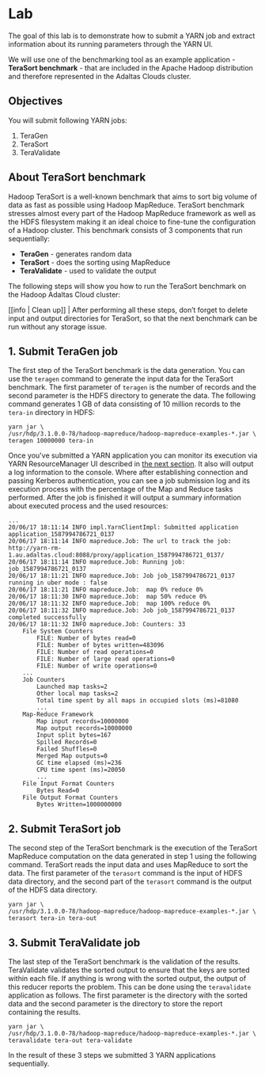 # Lab

The goal of this lab is to demonstrate how to submit a YARN job and extract information about its running parameters through the YARN UI.

We will use one of the benchmarking tool as an example application - **TeraSort benchmark** - that are included in the Apache Hadoop distribution and therefore represented in the Adaltas Clouds cluster.

## Objectives

You will submit following YARN jobs:

1. TeraGen
2. TeraSort
3. TeraValidate

## About TeraSort benchmark

Hadoop TeraSort is a well-known benchmark that aims to sort big volume of data as fast as possible using Hadoop MapReduce. TeraSort benchmark stresses almost every part of the Hadoop MapReduce framework as well as the HDFS filesystem making it an ideal choice to fine-tune the configuration of a Hadoop cluster. This benchmark consists of 3 components that run sequentially:

- **TeraGen** - generates random data
- **TeraSort** - does the sorting using MapReduce
- **TeraValidate** - used to validate the output

The following steps will show you how to run the TeraSort benchmark on the Hadoop Adaltas Cloud cluster:

[[info | Clean up]]
| After performing all these steps, don’t forget to delete input and output directories for TeraSort, so that the next benchmark can be run without any storage issue.

## 1. Submit TeraGen job 

The first step of the TeraSort benchmark is the data generation. You can use the `teragen` command to generate the input data for the TeraSort benchmark. The first parameter of `teragen` is the number of records and the second parameter is the HDFS directory to generate the data. The following command generates 1 GB of data consisting of 10 million records to the `tera-in` directory in HDFS:

```bash{outputLines: 2-3}{promptUser: sergei}{promptHost: edge-1.au.adaltas.cloud}
yarn jar \
/usr/hdp/3.1.0.0-78/hadoop-mapreduce/hadoop-mapreduce-examples-*.jar \
teragen 10000000 tera-in
```

Once you've submitted a YARN application you can monitor its execution via YARN ResourceManager UI described in [the next section](/#monitoring-with-yarn-resourcemanager-ui). It also will output a log information to the console. Where after establishing connection and passing Kerberos authentication, you can see a job submission log and its execution process with the percentage of the Map and Reduce tasks performed. After the job is finished it will output a summary information about executed process and the used resources:

```
...
20/06/17 18:11:14 INFO impl.YarnClientImpl: Submitted application application_1587994786721_0137
20/06/17 18:11:14 INFO mapreduce.Job: The url to track the job: http://yarn-rm-1.au.adaltas.cloud:8088/proxy/application_1587994786721_0137/
20/06/17 18:11:14 INFO mapreduce.Job: Running job: job_1587994786721_0137
20/06/17 18:11:21 INFO mapreduce.Job: Job job_1587994786721_0137 running in uber mode : false
20/06/17 18:11:21 INFO mapreduce.Job:  map 0% reduce 0%
20/06/17 18:11:30 INFO mapreduce.Job:  map 50% reduce 0%
20/06/17 18:11:32 INFO mapreduce.Job:  map 100% reduce 0%
20/06/17 18:11:32 INFO mapreduce.Job: Job job_1587994786721_0137 completed successfully
20/06/17 18:11:32 INFO mapreduce.Job: Counters: 33
	File System Counters
		FILE: Number of bytes read=0
		FILE: Number of bytes written=483096
		FILE: Number of read operations=0
		FILE: Number of large read operations=0
		FILE: Number of write operations=0
    ...
	Job Counters 
		Launched map tasks=2
		Other local map tasks=2
		Total time spent by all maps in occupied slots (ms)=81080
		...
	Map-Reduce Framework
		Map input records=10000000
		Map output records=10000000
		Input split bytes=167
		Spilled Records=0
		Failed Shuffles=0
		Merged Map outputs=0
		GC time elapsed (ms)=236
		CPU time spent (ms)=20050
		...
	File Input Format Counters 
		Bytes Read=0
	File Output Format Counters 
		Bytes Written=1000000000
```

## 2. Submit TeraSort job

The second step of the TeraSort benchmark is the execution of the TeraSort MapReduce computation on the data generated in step 1 using the following command. TeraSort reads the input data and uses MapReduce to sort the data. The first parameter of the `terasort` command is the input of HDFS data directory, and the second part of the `terasort` command is the output of the HDFS data directory.

```bash{outputLines: 2-3}{promptUser: sergei}{promptHost: edge-1.au.adaltas.cloud}
yarn jar \
/usr/hdp/3.1.0.0-78/hadoop-mapreduce/hadoop-mapreduce-examples-*.jar \
terasort tera-in tera-out
```

## 3. Submit TeraValidate job

The last step of the TeraSort benchmark is the validation of the results. TeraValidate validates the sorted output to ensure that the keys are sorted within each file. If anything is wrong with the sorted output, the output of this reducer reports the problem. This can be done using the `teravalidate` application as follows. The first parameter is the directory with the sorted data and the second parameter is the directory to store the report containing the results.

```bash{outputLines: 2-3}{promptUser: sergei}{promptHost: edge-1.au.adaltas.cloud}
yarn jar \
/usr/hdp/3.1.0.0-78/hadoop-mapreduce/hadoop-mapreduce-examples-*.jar \
teravalidate tera-out tera-validate
```

In the result of these 3 steps we submitted 3 YARN applications sequentially.
